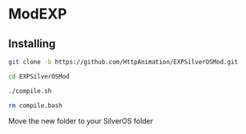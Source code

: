 # ModEXP

## Installing

```bash
git clone -b https://github.com/HttpAnimation/EXPSilverOSMod.git
```

```bash
cd EXPSilverOSMod
```

```bash
./compile.sh
```

```bash
rm compile.bash
```

Move the new folder to your SilverOS folder